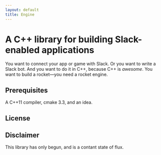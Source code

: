 ```yaml
---
layout: default
title: Engine
---
```


# A C++ library for building Slack-enabled applications

You want to connect your app or game with Slack. Or you want to write a Slack bot. And you want to do it in C++, because C++ is _awesome_. You want to build a rocket—you need a rocket engine.

## Prerequisites

A C++11 compiler, cmake 3.3, and an idea.

## License

## Disclaimer

This library has only begun, and is a contant state of flux.